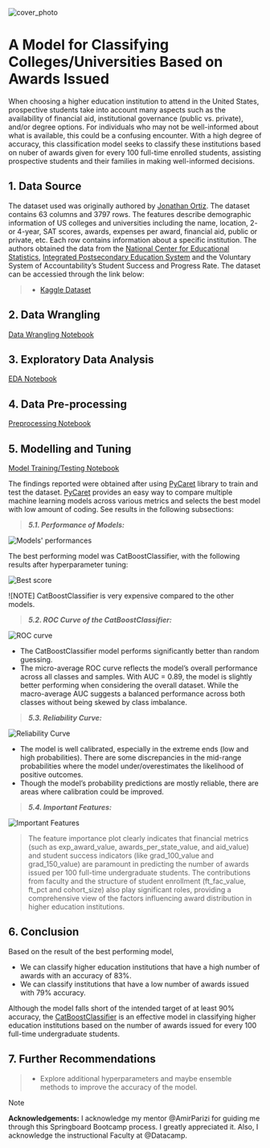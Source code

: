 ![cover_photo](ai-generated-HEd.jpg)
# A Model for Classifying Colleges/Universities Based on Awards Issued

When choosing a higher education institution to attend in the United States, prospective students take into account many aspects such as the availability of financial aid, institutional governance (public vs. private), and/or degree options. For individuals who may not be well-informed about what is available, this could be a confusing encounter. With a high degree of accuracy, this classification model seeks to classify these institutions based on nuber of awards given for every 100 full-time enrolled students, assisting prospective students and their families in making well-informed decisions.

## 1. Data Source

The dataset used was originally authored by [Jonathan Ortiz](https://data.world/databeats). The dataset contains 63 columns and 3797 rows. The features describe demographic information of US colleges and universities including the name, location, 2- or 4-year, SAT scores, awards, expenses per award, financial aid, public or private, etc. Each row contains information about a specific institution. The authors obtained the data from the [National Center for Educational Statistics](https://nces.ed.gov/), [Integrated Postsecondary Education System](https://nces.ed.gov/ipeds/) and the Voluntary System of Accountability’s Student Success and Progress Rate. The dataset can be accessied through the link below:

> * [Kaggle Dataset](https://www.kaggle.com/datasets/thedevastator/boost-student-success-with-college-completion-da/data?select=cc_institution_details.csv)

## 2. Data Wrangling

[Data Wrangling Notebook](HigherEd_Awards_Capstone_Project/HigherEd_Awards_Data_Wrangling.ipynb) 

## 3. Exploratory Data Analysis
[EDA Notebook](HigherEd_Awards_Capstone_Project/HigherEd_Awards_EDA.ipynb)

## 4. Data Pre-processing
[Preprocessing Notebook](HigherEd_Awards_Capstone_Project/HigherED_Awards_Preprocessing.ipynb) 

## 5. Modelling and Tuning
[Model Training/Testing Notebook](HigherEd_Awards_Capstone_Project/HigherED_Awards_ClassificationModels.ipynb) 

The findings reported were obtained after using [PyCaret](https://pycaret.org/) library to train and test the dataset. [PyCaret](https://pycaret.org/) provides an easy way to compare multiple machine learning models across various metrics and selects the best model with low amount of coding. See results in the following subsections:

> ***5.1. Performance of Models:***

  ![Models' performances](Model-Performances.JPG) 

  The best performing model was CatBoostClassifier, with the following results after hyperparameter tuning:

  ![Best score](Best-Model-cb.JPG)

![NOTE]
CatBoostClassifier is very expensive compared to the other models.

> ***5.2. ROC Curve of the CatBoostClassifier:***

  ![ROC curve](ROC-Curve-cb.jpg)
- The CatBoostClassifier model performs significantly better than random guessing.
- The micro-average ROC curve reflects the model’s overall performance across all classes and samples. With AUC = 0.89, the model is slightly better performing when considering the overall dataset. While the macro-average AUC suggests a balanced performance across both classes without being skewed by class imbalance.

> ***5.3. Reliability Curve:***

  ![Reliability Curve](Reliability-Curve-cb.jpg)
- The model is well calibrated, especially in the extreme ends (low and high probabilities). There are some discrepancies in the mid-range probabilities where the model under/overestimates the likelihood of positive outcomes.
- Though the model’s probability predictions are mostly reliable, there are areas where calibration could be improved.

> ***5.4. Important Features:***

  ![Important Features](Feature-Import-cb.jpg)
> The feature importance plot clearly indicates that financial metrics (such as exp_award_value, awards_per_state_value, and aid_value) and student success indicators (like grad_100_value and grad_150_value) are paramount in predicting the number of awards issued per 100 full-time undergraduate students. The contributions from faculty and the structure of student enrollment (ft_fac_value, ft_pct and cohort_size) also play significant roles, providing a comprehensive view of the factors influencing award distribution in higher education institutions.

## 6. Conclusion
Based on the result of the best performing model,
 * We can classify higher education institutions that have a high number of awards with an accuracy of 83%.
 * We can classify institutions that have a low number of awards issued with 79% accuracy.

Although the model falls short of the intended target of at least 90% accuracy, the [CatBoostClassifier](https://catboost.ai/en/docs/concepts/python-reference_catboostclassifier) is an effective model in classifying higher education institutions based on the number of awards issued for every 100 full-time undergraduate students.
## 7. Further Recommendations
> * Explore additional hyperparameters and maybe ensemble methods to improve the accuracy of the model.

> [!NOTE]
**Acknowledgements:**
I acknowledge my mentor @AmirParizi for guiding me through this Springboard Bootcamp process. I greatly appreciated it. Also, I acknowledge the instructional Faculty at @Datacamp.  
